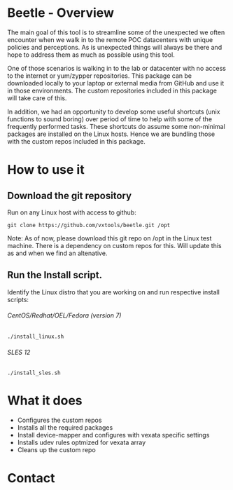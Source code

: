 # Beetle - Overview 
The main goal of this tool is to streamline some of the unexpected we often encounter when we walk in to the remote POC datacenters with unique policies and perceptions. As is unexpected things will always be there and hope to address them as much as possible using this tool. 

One of those scenarios is walking in to the lab or datacenter with no access to the internet or yum/zypper repositories. This package can be downloaded locally to your laptop or external media from GitHub and use it in those environments. The custom repositories included in this package will take care of this.

In addition, we had an opportunity to develop some useful shortcuts (unix functions to sound boring) over period of time to help with some of the frequently performed tasks. These shortcuts do assume some non-minimal packages are installed on the Linux hosts. Hence we are bundling those with the custom repos included in this package.

# How to use it
## Download the git repository
Run on any Linux host with access to github:
```
git clone https://github.com/vxtools/beetle.git /opt
```

Note: As of now, please download this git repo on /opt in the Linux test machine. There is a dependency on custom repos for this. Will update this as and when we find an altenative.

## Run the Install script.
Identify the Linux distro that you are working on and run respective install scripts:

###### CentOS/Redhat/OEL/Fedora (version 7)
```
./install_linux.sh
```
###### SLES 12
```
./install_sles.sh
```

# What it does

- Configures the custom repos
- Installs all the required packages
- Install device-mapper and configures with vexata specific settings
- Installs udev rules optmized for vexata array
- Cleans up the custom repo


# Contact
